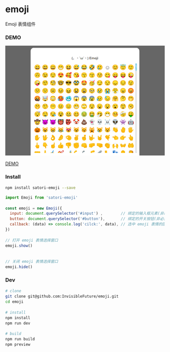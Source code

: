 # emoji
Emoji 表情组件


### DEMO

![preview](https://github.com/InvisibleFuture/emoji/blob/main/public/demo.png?raw=true)

[DEMO](https://emoji.satori.love)


### Install

```bash
npm install satori-emoji --save
```

```javascript
import Emoji from 'satori-emoji'

const emoji = new Emoji({
  input: document.querySelector('#input') ,        // 绑定的输入框元素(非必选)
  button: document.querySelector('#button'),       // 绑定的开关按钮(非必选)
  callback: (data) => console.log('cilck:', data), // 选中 emoji 表情的回调函数(非必选)
})

// 打开 emoji 表情选择窗口
emoji.show()


// 关闭 emoji 表情选择窗口
emoji.hide()

```


### Dev

```bash
# clone
git clone git@github.com:InvisibleFuture/emoji.git
cd emoji

# install
npm install
npm run dev

# build
npm run build
npm preview

```